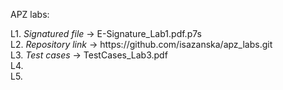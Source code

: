 APZ labs: 
<p>L1. <i>Signatured file</i> -> E-Signature_Lab1.pdf.p7s
<br/>L2. <i>Repository link</i> -> https://github.com/isazanska/apz_labs.git
<br/>L3. <i>Test cases</i> -> TestCases_Lab3.pdf 
<br/>L4. <i></i>
<br/>L5. <i></i>
